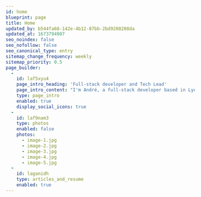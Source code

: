 ```yaml
---
id: home
blueprint: page
title: Home
updated_by: b544fa68-142e-4b12-87bb-2bd9208208da
updated_at: 1673794907
seo_noindex: false
seo_nofollow: false
seo_canonical_type: entry
sitemap_change_frequency: weekly
sitemap_priority: 0.5
page_builder:
  -
    id: laf5xyu4
    page_intro_heading: 'Full-stack developer and Tech Lead'
    page_intro_content: "I'm André, a full-stack developer based in Lyon 🇫🇷. I'm the Tech Lead at Steadfast Collective, where we build community-focused websites and web applications."
    type: page_intro
    enabled: true
    display_social_icons: true
  -
    id: laf9nam3
    type: photos
    enabled: false
    photos:
      - image-1.jpg
      - image-2.jpg
      - image-3.jpg
      - image-4.jpg
      - image-5.jpg
  -
    id: laganidh
    type: articles_and_resume
    enabled: true
---
```

